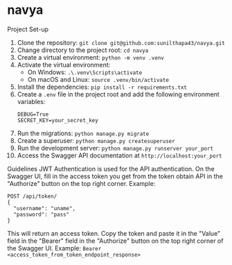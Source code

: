 # navya

Project Set-up

1. Clone the repository: `git clone git@github.com:sunilthapa43/navya.git`
2. Change directory to the project root: `cd navya`
3. Create a virtual environment: `python -m venv .venv`
4. Activate the virtual environment:
    - On Windows: `.\.venv\Scripts\activate`
    - On macOS and Linux: `source .venv/bin/activate`
5. Install the dependencies: `pip install -r requirements.txt`
6. Create a `.env` file in the project root and add the following environment variables:
    ```
    DEBUG=True
    SECRET_KEY=your_secret_key
   ```
7. Run the migrations: `python manage.py migrate`
8. Create a superuser: `python manage.py createsuperuser`
9. Run the development server: `python manage.py runserver your_port`
10. Access the Swagger API documentation at `http://localhost:your_port`

Guidelines
JWT Authentication is used for the API authentication. On the Swagger UI, fill in the access token you get from the token obtain API in the "Authorize" button on the top right corner.
Example:
```
POST /api/token/
{
  "username": "uname",
  "password": "pass"
}
```
This will return an access token. Copy the token and paste it in the "Value" field in the "Bearer" field in the "Authorize" button on the top right corner of the Swagger UI.
Example:
```Bearer <access_token_from_token_endpoint_response>```